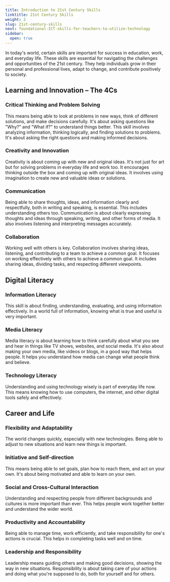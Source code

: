 ```yaml
---
title: Introduction to 21st Century Skills
linktitle: 21st Century Skills
weight: 2
slug: 21st-century-skills
next: foundational-ICT-skills-for-teachers-to-utilize-technology
sidebar:
  open: true
---
```


In today's world, certain skills are important for success in education, work, and everyday life.
These skills are essential for navigating the challenges and opportunities of the 21st century. They help individuals grow in their personal and professional lives, adapt to change, and contribute positively to society.

## Learning and Innovation – The 4Cs

### Critical Thinking and Problem Solving

This means being able to look at problems in new ways, think of different solutions, and make decisions carefully. It's about asking questions like "Why?" and "What if?" to understand things better.
This skill involves analyzing information, thinking logically, and finding solutions to problems. It's about asking the right questions and making informed decisions.

### Creativity and Innovation

Creativity is about coming up with new and original ideas. It's not just for art but for solving problems in everyday life and work too. It encourages thinking outside the box and coming up with original ideas. It involves using imagination to create new and valuable ideas or solutions.

### Communication

Being able to share thoughts, ideas, and information clearly and respectfully, both in writing and speaking, is essential. This includes understanding others too.
Communication is about clearly expressing thoughts and ideas through speaking, writing, and other forms of media. It also involves listening and interpreting messages accurately.

### Collaboration

Working well with others is key. Collaboration involves sharing ideas, listening, and contributing to a team to achieve a common goal. It focuses on working effectively with others to achieve a common goal. It includes sharing ideas, dividing tasks, and respecting different viewpoints.

## Digital Literacy

### Information Literacy

This skill is about finding, understanding, evaluating, and using information effectively. In a world full of information, knowing what is true and useful is very important.

### Media Literacy

Media literacy is about learning how to think carefully about what you see and hear in things like TV shows, websites, and social media. It's also about making your own media, like videos or blogs, in a good way that helps people. It helps you understand how media can change what people think and believe.

### Technology Literacy

Understanding and using technology wisely is part of everyday life now. This means knowing how to use computers, the internet, and other digital tools safely and effectively.

## Career and Life

### Flexibility and Adaptability

The world changes quickly, especially with new technologies. Being able to adjust to new situations and learn new things is important.

### Initiative and Self-direction

This means being able to set goals, plan how to reach them, and act on your own. It's about being motivated and able to learn on your own.

### Social and Cross-Cultural Interaction

Understanding and respecting people from different backgrounds and cultures is more important than ever. This helps people work together better and understand the wider world.

### Productivity and Accountability

Being able to manage time, work efficiently, and take responsibility for one's actions is crucial. This helps in completing tasks well and on time.

### Leadership and Responsibility

Leadership means guiding others and making good decisions, showing the way in new situations. Responsibility is about taking care of your actions and doing what you're supposed to do, both for yourself and for others.
